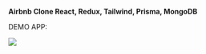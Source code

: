 <b>Airbnb Clone  React, Redux, Tailwind, Prisma, MongoDB</b>

DEMO APP: 

<img src="https://user-images.githubusercontent.com/23248726/229031522-64a49ad0-66f7-4ea8-94a8-f64a0bb56736.png" />
